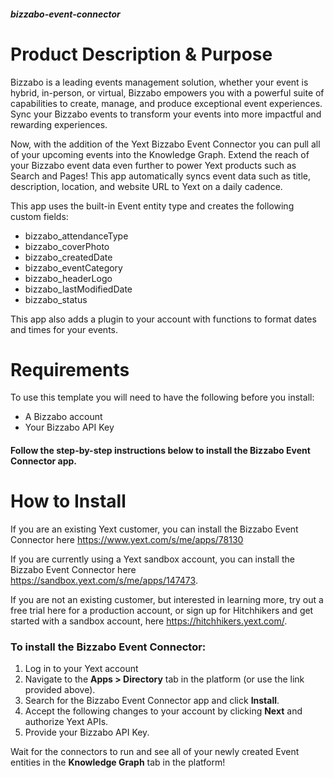 ##### bizzabo-event-connector

# Product Description & Purpose

Bizzabo is a leading events management solution, whether your event is hybrid, in-person, or virtual, Bizzabo empowers you with a powerful suite of capabilities to create, manage, and produce exceptional event experiences. Sync your Bizzabo events to transform your events into more impactful and rewarding experiences.

Now, with the addition of the Yext Bizzabo Event Connector you can pull all of your upcoming events into the Knowledge Graph. Extend the reach of your Bizzabo event data even further to power Yext products such as Search and Pages! This app automatically syncs event data such as title, description, location, and website URL to Yext on a daily cadence. 

This app uses the built-in Event entity type and creates the following custom fields:

- bizzabo\_attendanceType
- bizzabo\_coverPhoto
- bizzabo\_createdDate
- bizzabo\_eventCategory
- bizzabo\_headerLogo
- bizzabo\_lastModifiedDate
- bizzabo\_status

This app also adds a plugin to your account with functions to format dates and times for your events.

# Requirements

To use this template you will need to have the following before you install:

- A Bizzabo account
- Your Bizzabo API Key

#### Follow the step-by-step instructions below to install the Bizzabo Event Connector app.

# How to Install

If you are an existing Yext customer, you can install the Bizzabo Event Connector here <https://www.yext.com/s/me/apps/78130>

If you are currently using a Yext sandbox account, you can install the Bizzabo Event Connector here <https://sandbox.yext.com/s/me/apps/147473>.

If you are not an existing customer, but interested in learning more, try out a free trial here for a production account, or sign up for Hitchhikers and get started with a sandbox account, here <https://hitchhikers.yext.com/>. 

### To install the Bizzabo Event Connector:

1. Log in to your Yext account
2. Navigate to the **Apps > Directory** tab in the platform (or use the link provided above).
3. Search for the Bizzabo Event Connector app and click **Install**.
4. Accept the following changes to your account by clicking **Next** and authorize Yext APIs.
5. Provide your Bizzabo API Key.

Wait for the connectors to run and see all of your newly created Event entities in the **Knowledge Graph** tab in the platform!



